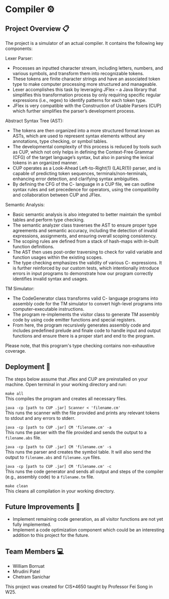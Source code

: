 # Compiler ⚙️


## Project Overview 📋

The project is a simulator of an actual compiler. It contains the following key components:  

Lexer Parser:  
- Processes an inputted character stream, including letters, numbers, and various symbols, and transform them into recognizable tokens.  
- These tokens are finite character strings and have an associated token type to make computer processing more structured and manageable.  
- Lexer accomplishes this task by leveraging JFlex – a Java library that simplifies this transformation process by only requiring specific regular expressions (i.e., regex) to identify patterns for each token type. 
- JFlex is very compatible with the Construction of Usable Parsers (CUP) which further simplifies the parser’s development process.  

Abstract Syntax Tree (AST):
- The tokens are then organized into a more structured format known as ASTs, which are used to represent syntax elements without any annotations, type checking, or symbol tables. 
- The developmental complexity of this process is reduced by tools such as CUP, which not only helps in defining the Context-Free Grammar (CFG) of the target language’s syntax, but also in parsing the lexical tokens in an organized manner. 
- CUP operates as a Look-Ahead Left-to-Right(1) (LALR(1)) parser, and is capable of predicting token sequences, terminals/non-terminals, enhancing error detection, and clarifying syntax ambiguities.  
- By defining the CFG of the C- language in a CUP file, we can outline syntax rules and set precedence for operators, using the compatibility and collaboration between CUP and JFlex.

Semantic Analysis:  
- Basic semantic analysis is also integrated to better maintain the symbol tables and perform type checking.  
- The semantic analyzer class traverses the AST to ensure proper type agreements and semantic accuracy, including the detection of invalid expressions, assignments, and ensuring overall scoping consistency.  
- The scoping rules are defined from a stack of hash-maps with in-built function definitions.  
- The AST then uses post-order traversing to check for valid variable and function usages within the existing scopes. 
- The type checking emphasizes the validity of various C- expressions. It is further reinforced by our custom tests, which intentionally introduce errors in input programs to demonstrate how our program correctly identifies invalid syntax and usages.

TM Simulator:
- The CodeGenerator class transforms valid C- language programs into assembly code for the TM simulator to convert high-level programs into computer-executable instructions.  
- The program re-implements the visitor class to generate TM assembly code by using code emitter functions and special registers.
- From here, the program recursively generates assembly code and includes predefined prelude and finale code to handle input and output functions and ensure there is a proper
start and end to the program.

Please note, that this program's type checking contains non-exhaustive coverage.


## Deployment 🚀 

The steps below assume that Jflex and CUP are preinstalled on your machine. Open terminal in your working directory and run:   

`make all`  
This compiles the program and creates all necessary files.  

`java -cp [path to CUP .jar] Scanner < 'filename.cm'`   
This runs the scanner with the file provided and prints any relevant tokens to stdout and any errors to stderr. 

`java -cp [path to CUP .jar] CM 'filename.cm' -a`   
This runs the parser with the file provided and sends the output to a `filename.abs` file. 

`java -cp [path to CUP .jar] CM 'filename.cm' -s`   
This runs the parser and creates the symbol table. It will also send the output to `filename.abs` and `filename.sym` files. 

`java -cp [path to CUP .jar] CM 'filename.cm' -c`   
This runs the code generator and sends all output and steps of the compiler (e.g., assembly code) to a `filename.tm` file.  

`make clean`  
This cleans all compilation in your working directory.  


## Future Improvements 🔮

- Implement remaining code generation, as all visitor functions are not yet fully implemented.  
- Implement a code optimization component which could be an interesting addition to this project for the future.  


## Team Members 💻
- William Borruat  
- Mrudini Patel  
- Chetram Sanichar

This project was created for CIS*4650 taught by Professor Fei Song in W25.
